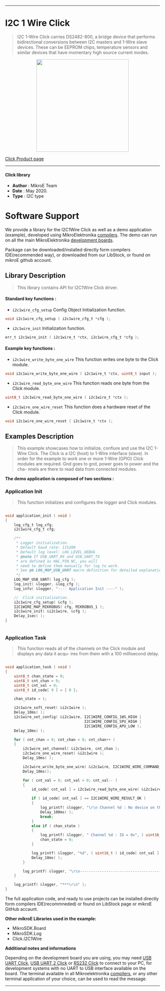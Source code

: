 
---
# I2C 1 Wire Click

> I2C 1-Wire Click carries DS2482-800, a bridge device that performs bidirectional conversions between I2C masters and 1-Wire slave devices. These can be EEPROM chips, temperature sensors and similar devices that have momentary high source current modes.

<p align="center">
  <img src="https://download.mikroe.com/images/click_for_ide/i2c1wire_click.png" height=300px>
</p>


[Click Product page](https://www.mikroe.com/i2c-1-wire-click)

---


#### Click library 

- **Author**        : MikroE Team
- **Date**          : May 2020.
- **Type**          : I2C type


# Software Support

We provide a library for the I2C1Wire Click 
as well as a demo application (example), developed using MikroElektronika 
[compilers](https://shop.mikroe.com/compilers). 
The demo can run on all the main MikroElektronika [development boards](https://shop.mikroe.com/development-boards).

Package can be downloaded/installed directly form compilers IDE(recommended way), or downloaded from our LibStock, or found on mikroE github account. 

## Library Description

> This library contains API for I2C1Wire Click driver.

#### Standard key functions :

- `i2c1wire_cfg_setup` Config Object Initialization function.
```c
void i2c1wire_cfg_setup ( i2c1wire_cfg_t *cfg ); 
```

- `i2c1wire_init` Initialization function.
```c
err_t i2c1wire_init ( i2c1wire_t *ctx, i2c1wire_cfg_t *cfg );
```

#### Example key functions :

- `i2c1wire_write_byte_one_wire` This function writes one byte to the Click module.
```c
void i2c1wire_write_byte_one_wire ( i2c1wire_t *ctx, uint8_t input );
```

- `i2c1wire_read_byte_one_wire` This function reads one byte from the Click module.
```c
uint8_t i2c1wire_read_byte_one_wire ( i2c1wire_t *ctx );
```

- `i2c1wire_one_wire_reset` This function does a hardware reset of the Click module.
```c
void i2c1wire_one_wire_reset ( i2c1wire_t *ctx );
```

## Examples Description

> This example showcases how to initialize, confiure and use the I2C 1-Wire Click. The Click
  is a I2C (host) to 1-Wire interface (slave). In order for the example to work one or more 
  1-Wire (GPIO) Click modules are required. Gnd goes to gnd, power goes to power and the cha-
  nnels are there to read data from connected modules.

**The demo application is composed of two sections :**

### Application Init 

> This function initializes and configures the logger and Click modules.

```c

void application_init ( void )
{
    log_cfg_t log_cfg;
    i2c1wire_cfg_t cfg;

    /** 
     * Logger initialization.
     * Default baud rate: 115200
     * Default log level: LOG_LEVEL_DEBUG
     * @note If USB_UART_RX and USB_UART_TX 
     * are defined as HAL_PIN_NC, you will 
     * need to define them manually for log to work. 
     * See @b LOG_MAP_USB_UART macro definition for detailed explanation.
     */
    LOG_MAP_USB_UART( log_cfg );
    log_init( &logger, &log_cfg );
    log_info( &logger, "---- Application Init ----" );

    //  Click initialization.
    i2c1wire_cfg_setup( &cfg );
    I2C1WIRE_MAP_MIKROBUS( cfg, MIKROBUS_1 );
    i2c1wire_init( &i2c1wire, &cfg );
    Delay_1sec( );
}
  
```

### Application Task

> This function reads all of the channels on the Click module and displays any data it acqu-
  ires from them with a 100 millisecond delay. 

```c

void application_task ( void )
{
    uint8_t chan_state = 0;
    uint8_t cnt_chan = 0;
    uint8_t cnt_val = 0;
    uint8_t id_code[ 9 ] = { 0 };

    chan_state = 1;

    i2c1wire_soft_reset( &i2c1wire );
    Delay_10ms( );
    i2c1wire_set_config( &i2c1wire, I2C1WIRE_CONFIG_1WS_HIGH |
                                    I2C1WIRE_CONFIG_SPU_HIGH |
                                    I2C1WIRE_CONFIG_APU_LOW );
    Delay_10ms( );

    for ( cnt_chan = 0; cnt_chan < 8; cnt_chan++ )
    {
        i2c1wire_set_channel( &i2c1wire, cnt_chan );
        i2c1wire_one_wire_reset( &i2c1wire );
        Delay_10ms( );

        i2c1wire_write_byte_one_wire( &i2c1wire, I2C1WIRE_WIRE_COMMAND_READ_ROM );
        Delay_10ms();

        for ( cnt_val = 8; cnt_val > 0; cnt_val-- )
        {
            id_code[ cnt_val ] = i2c1wire_read_byte_one_wire( &i2c1wire );

            if ( id_code[ cnt_val ] == I2C1WIRE_WIRE_RESULT_OK )
            {
                log_printf( &logger, "\r\n Channel %d : No device on the channel\r\n", ( uint16_t ) cnt_chan );
                Delay_100ms( );
                break;
            }
            else if ( chan_state )
            {
                log_printf( &logger, " Channel %d : ID = 0x", ( uint16_t ) cnt_chan );
                chan_state = 0;
            }

            log_printf( &logger, "%d", ( uint16_t ) id_code[ cnt_val ] );
            Delay_10ms( );
        }

        log_printf( &logger, "\r\n---------------------------------------\r\n" );
    }

    log_printf( &logger, "***\r\n" );
} 

```

The full application code, and ready to use projects can be  installed directly form compilers IDE(recommneded) or found on LibStock page or mikroE GitHub accaunt.

**Other mikroE Libraries used in the example:** 

- MikroSDK.Board
- MikroSDK.Log
- Click.I2C1Wire

**Additional notes and informations**

Depending on the development board you are using, you may need 
[USB UART Click](https://shop.mikroe.com/usb-uart-click), 
[USB UART 2 Click](https://shop.mikroe.com/usb-uart-2-click) or 
[RS232 Click](https://shop.mikroe.com/rs232-click) to connect to your PC, for 
development systems with no UART to USB interface available on the board. The 
terminal available in all Mikroelektronika 
[compilers](https://shop.mikroe.com/compilers), or any other terminal application 
of your choice, can be used to read the message.



---
